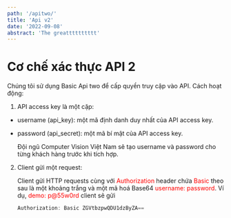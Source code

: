 ```yaml
---
path: '/apitwo/'
title: 'Api v2'
date: '2022-09-08'
abstract: 'The greatttttttttt'
---
```


# Cơ chế xác thực API 2

Chúng tôi sử dụng Basic Api two để cấp quyền truy cập vào API.
Cách hoạt động:

1. API access key là một cặp:

- username (api_key): một mã định danh duy nhất của API access key.

- password (api_secret): một mã bí mật của API access key.

  Đội ngũ Computer Vision Việt Nam sẽ tạo username và password cho từng khách hàng trước khi tích hợp.

2. Client gửi một request:

   Client gửi HTTP requests cùng với <span style="color: red">Authorization</span> header chứa <span style="color: red">Basic</span> theo sau là một khoảng trắng và một mã hoá Base64 <span style="color: red">username: password</span>. Ví dụ, <span style="color: red">demo: p@55w0rd</span> client sẽ gửi

   ```js
   Authorization: Basic ZGVtbzpwQDU1dzByZA==
   ```
